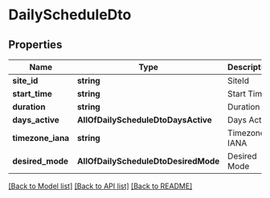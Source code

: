 # DailyScheduleDto

## Properties
Name | Type | Description | Notes
------------ | ------------- | ------------- | -------------
**site_id** | **string** | SiteId | [optional] 
**start_time** | **string** | Start Time | 
**duration** | **string** | Duration | 
**days_active** | **AllOfDailyScheduleDtoDaysActive** | Days Active | 
**timezone_iana** | **string** | Timezone IANA | [optional] 
**desired_mode** | **AllOfDailyScheduleDtoDesiredMode** | Desired Mode | [optional] 

[[Back to Model list]](../../README.md#documentation-for-models) [[Back to API list]](../../README.md#documentation-for-api-endpoints) [[Back to README]](../../README.md)

